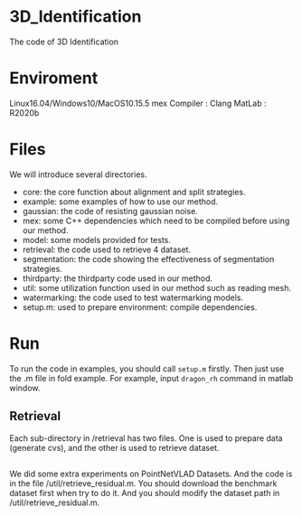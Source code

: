 # 3D_Identification
The code of  3D Identification

# Enviroment
Linux16.04/Windows10/MacOS10.15.5
mex Compiler : Clang
MatLab : R2020b

# Files
We will introduce several directories.
- core: the core function about alignment and split strategies.
- example: some examples of how to use our method.
- gaussian: the code of resisting gaussian noise.
- mex: some C++ dependencies which need to be compiled before using our method.
- model: some models provided for tests.
- retrieval: the code used to retrieve 4 dataset.
- segmentation: the code showing the effectiveness of segmentation strategies.
- thirdparty: the thirdparty code used in our method.
- util: some utilization function used in our method such as reading mesh.
- watermarking: the code used to test watermarking models.
- setup.m: used to prepare environment: compile dependencies.


# Run
To run the code in examples, you should call `setup.m` firstly.
Then just use the .m file in fold example.
For example, input `dragon_rh` command in matlab window.

## Retrieval
Each sub-directory in /retrieval has two files. One is used to prepare data (generate cvs), and the other is used to retrieve dataset.

##
We did some extra experiments on PointNetVLAD Datasets. And the code is in the file /util/retrieve_residual.m. You should download the benchmark dataset first when try to do it. And you should modify the dataset path in /util/retrieve_residual.m.
